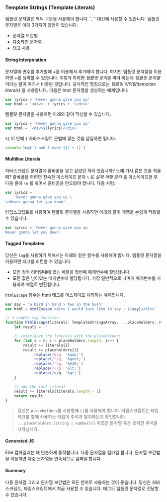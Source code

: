 ### Template Strings (Template Literals)

템플릿 문자열은 백틱 구문을 사용해야 합니다. ', '' 대신에 사용할 수 있습니다. 템플릿 문자열은 아래 3가지의 장점이 있습니다.

-   문자열 보간법
-   다중라인 문자열
-   태그 사용

#### String Interpolation

문자열에 변수를 추가할때 +를 이용해서 추가해야 합니다. 하지만 템플릿 문자열을 이용하면 +를 생략할 수 있습니다.
이렇게 하려면 *템플릿 로직*을 짜야 하는데 *템플릿 문자열* 이라는 말이 여기서 비롯된 것입니다. 공식적인 명칭으로는 *템플릿 리터럴(template literals)* 을 사용합니다.
다음은 html 문자열을 생성하는 예제입니다:

```ts
var lyrics = 'Never gonna give you up'
var html = '<div>' + lyrics + '</div>'
```

템플릿 문자열을 사용하면 아래와 같이 작성할 수 있습니다.

```ts
var lyrics = 'Never gonna give you up'
var html = `<div>${lyrics}</div>`
```

`${` 이 안에 `}` 자바스크립트 문법에 맞는 것을 삽입하면 됩니다.

```ts
console.log(`1 and 1 make ${1 + 1}`)
```

#### Multiline Literals

자바스크립트 문자열에 줄바꿈을 넣고 싶었던 적이 있습니까? 노래 가사 같은 것을 적을 때? 줄바꿈을 하려면 친숙한 이스케이프 문자 `\` 로 *실제 개행 문자* 를 이스케이프한 후 다음 줄에 `\n` 를 넣어서 줄바꿈을 만드렁야 합니다. 다음 처럼:

```ts
var lyrics =
    'Never gonna give you up \
\nNever gonna let you down'
```

타입스크립트를 사용하여 템플릿 문자열을 사용하면 아래와 같이 개행을 손쉽게 적용할 수 있습니다.

```ts
var lyrics = `Never gonna give you up
Never gonna let you down`
```

#### Tagged Templates

당신은 `tag`를 사용하기 위해서는 아래와 같은 함수를 사용해야 합니다. 템플릿 문자열을 이용하면 태그를 리턴할 수 있습니다.

-   모든 정적 리터럴내에 있는 배열을 첫번째 매개변수에 할당됩니다.
-   모든 값은 남아있는 매개변수에 할당됩니다. 가장 일반적으로 나머지 매개변수를 사용하여 배열로 변환합니다.

`htmlEscape` 함수는 html 태그를 이스케이프 처리하는 예제입니다.

```ts
var say = 'a bird in hand > two in the bush'
var html = htmlEscape`<div> I would just like to say : ${say}</div>`

// a sample tag function
function htmlEscape(literals: TemplateStringsArray, ...placeholders: string[]) {
    let result = ''

    // interleave the literals with the placeholders
    for (let i = 0; i < placeholders.length; i++) {
        result += literals[i]
        result += placeholders[i]
            .replace(/&/g, '&amp;')
            .replace(/"/g, '&quot;')
            .replace(/'/g, '&#39;')
            .replace(/</g, '&lt;')
            .replace(/>/g, '&gt;')
    }

    // add the last literal
    result += literals[literals.length - 1]
    return result
}
```

> 당신은 `placeholders`를 사용할때 `[]`를 사용해야 합니다. 타입스크립트는 타입체크를 할때 사용하는 타입이 주석과 일치하는지 확인합니다. `...placeholders:(string | number)[]` 이것은 문자열 혹은 숫자인 주석을 나타냅니다.

#### Generated JS

ES6 컴파일러는 꽤 단순하게 동작합니다. 다중 문자열을 컴파일 합니다. 문자열 보간법을 이용하면 다중 문자열을 연속적으로 컴파일 합니다.

#### Summary

다중 문자열 그리고 문자열 보간법은 모든 언어로 사용하는 것이 좋습니다. 당신은 자바스크립트, 타입스크립트에서 지금 사용할 수 있습니다. 태그도 템플릿 문자열로 전달할 수 있습니다.
